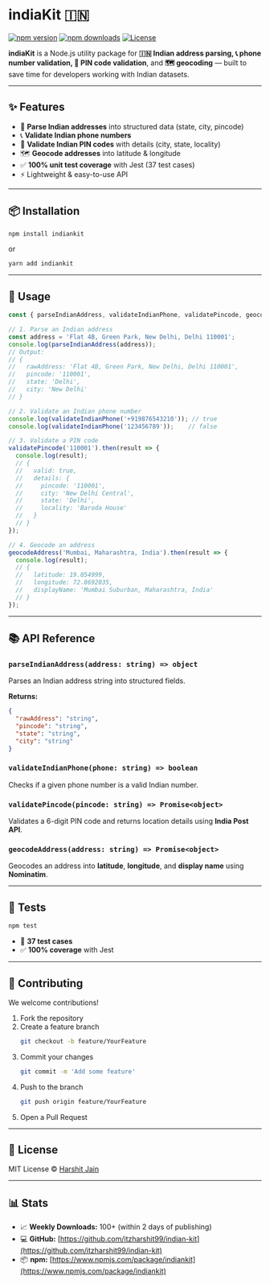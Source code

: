 # indiaKit 🇮🇳

[![npm version](https://img.shields.io/npm/v/indiankit)](https://www.npmjs.com/package/indiankit)
[![npm downloads](https://img.shields.io/npm/dw/indiankit)](https://www.npmjs.com/package/indiankit)
[![License](https://img.shields.io/npm/l/indiankit)](LICENSE)

**indiaKit** is a Node.js utility package for **🇮🇳 Indian address parsing, 📞 phone number validation, 📮 PIN code validation**, and **🗺️ geocoding** — built to save time for developers working with Indian datasets.

---

## ✨ Features
- 📍 **Parse Indian addresses** into structured data (state, city, pincode)
- 📞 **Validate Indian phone numbers**
- 📮 **Validate Indian PIN codes** with details (city, state, locality)
- 🗺️ **Geocode addresses** into latitude & longitude
- ✅ **100% unit test coverage** with Jest (37 test cases)
- ⚡ Lightweight & easy-to-use API

---

## 📦 Installation

```bash
npm install indiankit
```
or
```bash
yarn add indiankit
```

---

## 🚀 Usage

```javascript
const { parseIndianAddress, validateIndianPhone, validatePincode, geocodeAddress } = require('indiankit');

// 1. Parse an Indian address
const address = 'Flat 4B, Green Park, New Delhi, Delhi 110001';
console.log(parseIndianAddress(address));
// Output:
// {
//   rawAddress: 'Flat 4B, Green Park, New Delhi, Delhi 110001',
//   pincode: '110001',
//   state: 'Delhi',
//   city: 'New Delhi'
// }

// 2. Validate an Indian phone number
console.log(validateIndianPhone('+919876543210')); // true
console.log(validateIndianPhone('123456789'));    // false

// 3. Validate a PIN code
validatePincode('110001').then(result => {
  console.log(result);
  // {
  //   valid: true,
  //   details: {
  //     pincode: '110001',
  //     city: 'New Delhi Central',
  //     state: 'Delhi',
  //     locality: 'Baroda House'
  //   }
  // }
});

// 4. Geocode an address
geocodeAddress('Mumbai, Maharashtra, India').then(result => {
  console.log(result);
  // {
  //   latitude: 19.054999,
  //   longitude: 72.8692035,
  //   displayName: 'Mumbai Suburban, Maharashtra, India'
  // }
});
```

---

## 📚 API Reference

### `parseIndianAddress(address: string) => object`
Parses an Indian address string into structured fields.

**Returns:**
```json
{
  "rawAddress": "string",
  "pincode": "string",
  "state": "string",
  "city": "string"
}
```

### `validateIndianPhone(phone: string) => boolean`
Checks if a given phone number is a valid Indian number.

### `validatePincode(pincode: string) => Promise<object>`
Validates a 6-digit PIN code and returns location details using **India Post API**.

### `geocodeAddress(address: string) => Promise<object>`
Geocodes an address into **latitude**, **longitude**, and **display name** using **Nominatim**.

---

## 🧪 Tests

```bash
npm test
```
- 🧾 **37 test cases**
- ✅ **100% coverage** with Jest

---

## 🤝 Contributing

We welcome contributions!  

1. Fork the repository  
2. Create a feature branch  
   ```bash
   git checkout -b feature/YourFeature
   ```
3. Commit your changes  
   ```bash
   git commit -m 'Add some feature'
   ```
4. Push to the branch  
   ```bash
   git push origin feature/YourFeature
   ```
5. Open a Pull Request

---

## 📜 License
MIT License © [Harshit Jain](https://github.com/itzharshit99)

---

## 📊 Stats
- 📈 **Weekly Downloads:** 100+ (within 2 days of publishing)
- 💻 **GitHub:** [https://github.com/itzharshit99/indian-kit](https://github.com/itzharshit99/indian-kit)
- 📦 **npm:** [https://www.npmjs.com/package/indiankit](https://www.npmjs.com/package/indiankit)

